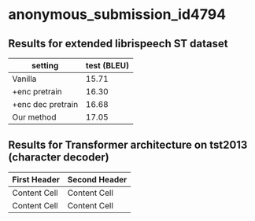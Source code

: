 # anonymous_submission_id4794

## Results for extended librispeech ST dataset
|  setting | test (BLEU) |
| --- | --- |
| Vanilla | 15.71 |
| +enc pretrain | 16.30 |
| +enc dec pretrain | 16.68 |
| Our method | 17.05 |

## Results for Transformer architecture on tst2013 (character decoder)
First Header  | Second Header
------------- | -------------
Content Cell  | Content Cell
Content Cell  | Content Cell
